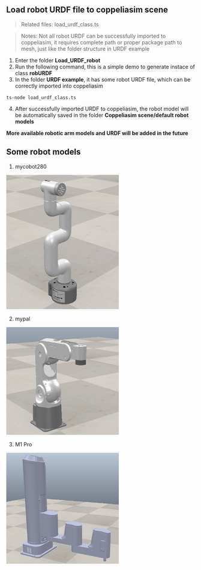 ## Load robot URDF file to coppeliasim scene

>Related files: load_urdf_class.ts

>Notes: Not all robot URDF can be successfully imported to coppeliasim, it requires complete path or proper package path to mesh, just like the folder structure in URDF example 

1. Enter the folder **Load_URDF_robot**
2. Run the following command, this is a simple demo to generate instace of class **robURDF**
3. In the folder **URDF example**, it has some robot URDF file, which can be correctly imported into coppeliasim

```
ts-node load_urdf_class.ts
```

4. After successfully imported URDF to coppeliasim, the robot model will be automatically saved in the folder **Coppeliasim scene/default robot models**

**More available robotic arm models and URDF will be added in the future**

## Some robot models
1. mycobot280
<img src="../Picture folder/mycobot280 model.JPG" width="300">

2. mypal
<img src="../Picture folder/mypal model.JPG" width="300">

3. M1 Pro
<img src="../Picture folder/M1 Pro model.JPG" width="300">